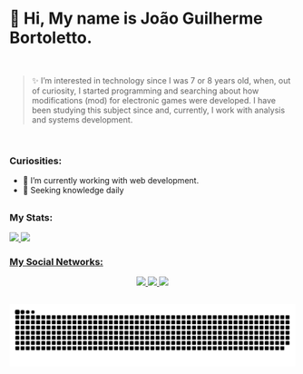 # 👋 Hi, My name is João Guilherme Bortoletto.

<br/>

> ✨ I’m interested in technology since I was 7 or 8 years old, when, out of curiosity, I started programming and searching about how modifications (mod) for electronic games were developed. I have been studying this subject since and, currently, I work with analysis and systems development.

<br/>

### Curiosities:

- 🔭 I’m currently working with web development.
- 🌱 Seeking knowledge daily

##

### My Stats: 

<div>
    <a href="https://github.com/bortolettojoaog">  
    <img height="180em" src="https://github-readme-stats.vercel.app/api?username=bortolettojoaog&show_icons=true&theme=dark" />
    <img height="180em" src="https://github-readme-stats.vercel.app/api/top-langs/?username=bortolettojoaog&langs_count=16&theme=dark&layout=compact" />
</div>    
    
### My Social Networks:
    
<div align="center">
    <a href="https://www.instagram.com/bortoletto.joaog/" target="_blank">
        <img src="https://img.shields.io/badge/-Instagram-%23E4405F?style=for-the-badge&logo=instagram&logoColor=white" />
    </a>
    <a href="https://g.dev/bortolettojoaog" target="_blank">
        <img src="https://img.shields.io/badge/Gmail-D14836?style=for-the-badge&logo=gmail&logoColor=white" />
    </a>
    <a href="https://www.linkedin.com/in/bortolettojoaog/" target="_blank">
        <img src="https://img.shields.io/badge/LinkedIn-0077B5?style=for-the-badge&logo=linkedin&logoColor=white" />
    </a>
</div>
    
##   
    
![Snake animation](https://github.com/bortolettojoaog/bortolettojoaog/blob/output/github-contribution-grid-snake.svg)
